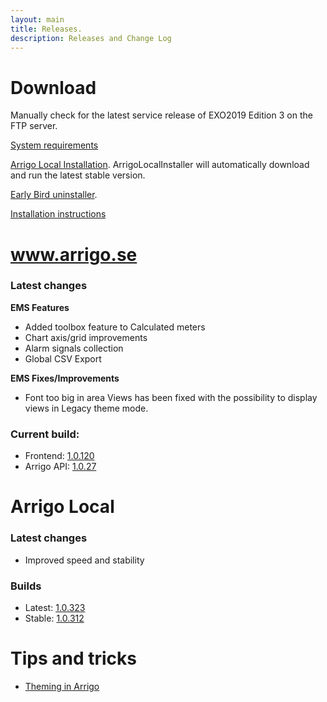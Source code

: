 ```yaml
---
layout: main
title: Releases.
description: Releases and Change Log
---
```

# Download

Manually check for the latest service release of EXO2019 Edition 3 on the FTP server.

[System requirements](./systemrequirements.md)

[Arrigo Local Installation](https://arrigo.blob.core.windows.net/arrigo/ArrigoLocalInstaller.exe). ArrigoLocalInstaller will automatically download and run the latest stable version.

[Early Bird uninstaller](https://arrigo.blob.core.windows.net/arrigo/ArrigoEarlybirdUninstaller-1.0.19.exe).

[Installation instructions](./prereq.md)

# www.arrigo.se
### Latest changes

**EMS Features**

- Added toolbox feature to Calculated meters
- Chart axis/grid improvements
- Alarm signals collection
- Global CSV Export

**EMS Fixes/Improvements**
- Font too big in area Views has been fixed with the possibility to display views in Legacy theme mode.

### Current build: 
- Frontend: [1.0.120](./frontend.html#10120)
- Arrigo API: [1.0.27](./arrigoapi.html#1027)

# Arrigo Local
### Latest changes

- Improved speed and stability

### Builds
- Latest: [1.0.323](./arrigolocalinstaller.html#10323)
- Stable: [1.0.312](./arrigolocalinstaller.html#10312)



# Tips and tricks

- [Theming in Arrigo](./theme_arrigo.md)
